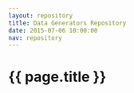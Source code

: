 ```yaml
---
layout: repository
title: Data Generators Repository
date: 2015-07-06 10:00:00
nav: repository
---
```


# {{ page.title }}

